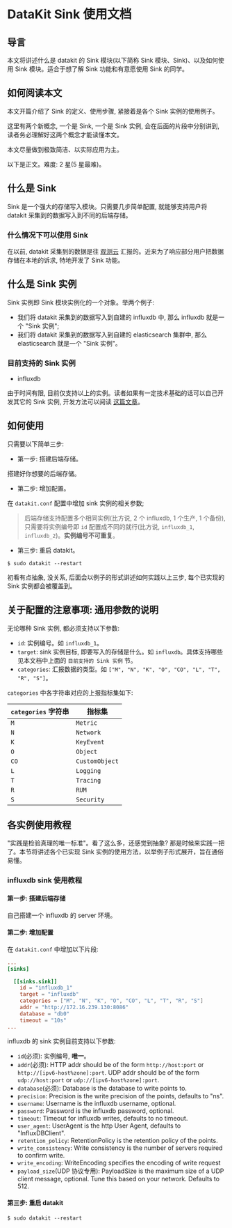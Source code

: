 # DataKit Sink 使用文档

## 导言

本文将讲述什么是 datakit 的 Sink 模块(以下简称 Sink 模块、Sink)、以及如何使用 Sink 模块。适合于想了解 Sink 功能和有意愿使用 Sink 的同学。

## 如何阅读本文

本文开篇介绍了 Sink 的定义、使用步骤, 紧接着是各个 Sink 实例的使用例子。

这里有两个新概念, 一个是 Sink, 一个是 Sink 实例, 会在后面的片段中分别讲到, 读者务必理解好这两个概念才能读懂本文。

本文尽量做到极致简洁、以实际应用为主。

以下是正文。难度: 2 星(5 星最难)。

## 什么是 Sink

Sink 是一个强大的存储写入模块。只需要几步简单配置, 就能够支持用户将 datakit 采集到的数据写入到不同的后端存储。

### 什么情况下可以使用 Sink

在以前, datakit 采集到的数据是往 [观测云](https://console.guance.com/) 汇报的。近来为了响应部分用户把数据存储在本地的诉求, 特地开发了 Sink 功能。

## 什么是 Sink 实例

Sink 实例即 Sink 模块实例化的一个对象。举两个例子:
- 我们将 datakit 采集到的数据写入到自建的 influxdb 中, 那么 influxdb 就是一个 "Sink 实例";
- 我们将 datakit 采集到的数据写入到自建的 elasticsearch 集群中, 那么 elasticsearch 就是一个 "Sink 实例"。

### 目前支持的 Sink 实例

- influxdb

由于时间有限, 目前仅支持以上的实例。读者如果有一定技术基础的话可以自己开发其它的 Sink 实例, 开发方法可以阅读 [这篇文章](https://mei.shang.xian)。

## 如何使用

只需要以下简单三步:

- 第一步: 搭建后端存储。

搭建好你想要的后端存储。

- 第二步: 增加配置。

在 `datakit.conf` 配置中增加 sink 实例的相关参数;

>后端存储支持配置多个相同实例(比方说, 2 个 influxdb, 1 个生产, 1 个备份), 只需要将实例编号即 `id` 配置成不同的就行(比方说, `influxdb_1`, `influxdb_2`)。<b>实例编号不可重复</b>。

- 第三步: 重启 datakit。

`$ sudo datakit --restart`

初看有点抽象, 没关系, 后面会以例子的形式讲述如何实践以上三步, 每个已实现的 Sink 实例都会被覆盖到。

## 关于配置的注意事项: 通用参数的说明

无论哪种 Sink 实例, 都必须支持以下参数:

- `id`: 实例编号。如 `influxdb_1`。
- `target`: sink 实例目标, 即要写入的存储是什么。如 `influxdb`。具体支持哪些见本文档中上面的 `目前支持的 Sink 实例` 节。
- `categories`: 汇报数据的类型。如 `["M", "N", "K", "O", "CO", "L", "T", "R", "S"]`。

`categories` 中各字符串对应的上报指标集如下:

| `categories` 字符串 | 指标集 |
|  ----  | ----  |
| `M`  |  `Metric` |
| `N`  |  `Network` |
| `K`  |  `KeyEvent` |
| `O`  |  `Object` |
| `CO`  | `CustomObject` |
| `L`  |  `Logging` |
| `T`  |  `Tracing` |
| `R`  |  `RUM` |
| `S`  |  `Security` |

## 各实例使用教程

"实践是检验真理的唯一标准"。看了这么多，还感觉到抽象? 那是时候来实践一把了。本节将讲述各个已实现 Sink 实例的使用方法，以举例子形式展开，旨在通俗易懂。

### influxdb sink 使用教程

#### 第一步: 搭建后端存储

自己搭建一个 influxdb 的 server 环境。

#### 第二步: 增加配置

在 `datakit.conf` 中增加以下片段:

```conf
...
[sinks]

  [[sinks.sink]]
    id = "influxdb_1"
    target = "influxdb"
    categories = ["M", "N", "K", "O", "CO", "L", "T", "R", "S"]
    addr = "http://172.16.239.130:8086"
    database = "db0"
    timeout = "10s"
...
```

influxdb 的 sink 实例目前支持以下参数:

- `id`(必须): 实例编号, <b>唯一</b>。
- `addr`(必须): HTTP addr should be of the form `http://host:port` or `http://[ipv6-host%zone]:port`. UDP addr should be of the form `udp://host:port` or `udp://[ipv6-host%zone]:port`.
- `database`(必须): Database is the database to write points to.
- `precision`: Precision is the write precision of the points, defaults to "ns".
- `username`: Username is the influxdb username, optional.
- `password`: Password is the influxdb password, optional.
- `timeout`: Timeout for influxdb writes, defaults to no timeout.
- `user_agent`: UserAgent is the http User Agent, defaults to "InfluxDBClient".
- `retention_policy`: RetentionPolicy is the retention policy of the points.
- `write_consistency`: Write consistency is the number of servers required to confirm write.
- `write_encoding`: WriteEncoding specifies the encoding of write request
- `payload_size`(UDP 协议专用): PayloadSize is the maximum size of a UDP client message, optional. Tune this based on your network. Defaults to 512.

#### 第三步: 重启 datakit

`$ sudo datakit --restart`

